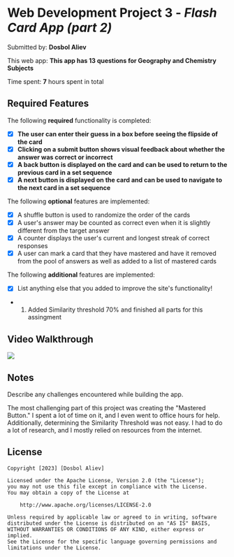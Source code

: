 # Web Development Project 3 - *Flash Card App (part 2)*

Submitted by: **Dosbol Aliev**

This web app: **This app has 13 questions for Geography and Chemistry Subjects**

Time spent: **7** hours spent in total

## Required Features

The following **required** functionality is completed:

- [X] **The user can enter their guess in a box before seeing the flipside of the card**
- [x] **Clicking on a submit button shows visual feedback about whether the answer was correct or incorrect**
- [x] **A back button is displayed on the card and can be used to return to the previous card in a set sequence**
- [x] **A next button is displayed on the card and can be used to navigate to the next card in a set sequence**

The following **optional** features are implemented:

- [x] A shuffle button is used to randomize the order of the cards
- [x] A user's answer may be counted as correct even when it is slightly different from the target answer
- [x] A counter displays the user's current and longest streak of correct responses
- [x] A user can mark a card that they have mastered and have it removed from the pool of answers as well as added to a list of mastered cards

The following **additional** features are implemented:

* [x] List anything else that you added to improve the site's functionality!


- 1. Added Similarity threshold 70% and finished all parts for this assingment


## Video Walkthrough

<a href="https://www.loom.com/share/1d45552788604ce8a4951d5743832790">
    <img style="max-width:300px;" src="https://cdn.loom.com/sessions/thumbnails/1d45552788604ce8a4951d5743832790-with-play.gif">
  </a>

## Notes

Describe any challenges encountered while building the app.

The most challenging part of this project was creating the "Mastered Button." I spent a lot of time on it, and I even went to office hours for help. Additionally, determining the Similarity Threshold was not easy. I had to do a lot of research, and I mostly relied on resources from the internet.

## License

    Copyright [2023] [Dosbol Aliev]

    Licensed under the Apache License, Version 2.0 (the "License");
    you may not use this file except in compliance with the License.
    You may obtain a copy of the License at

        http://www.apache.org/licenses/LICENSE-2.0

    Unless required by applicable law or agreed to in writing, software
    distributed under the License is distributed on an "AS IS" BASIS,
    WITHOUT WARRANTIES OR CONDITIONS OF ANY KIND, either express or implied.
    See the License for the specific language governing permissions and
    limitations under the License.
